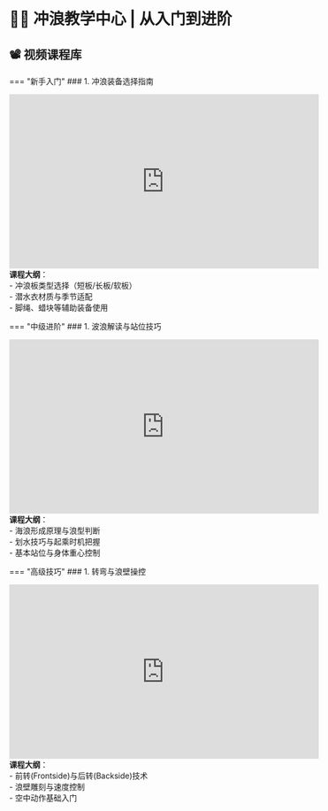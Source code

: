 # 🏄‍♂️ 冲浪教学中心 | 从入门到进阶

## 📽️ 视频课程库

=== "新手入门"
    ### 1. 冲浪装备选择指南
    <div class="video-container">
      <iframe width="560" height="315" src="https://www.youtube.com/embed/qdigEZo3BeU?si=bZ1nCzlK12OIchBR" title="YouTube视频" frameborder="0" allow="accelerometer; autoplay; clipboard-write; encrypted-media; gyroscope; picture-in-picture" allowfullscreen></iframe>
    </div>
    **课程大纲**：  
    - 冲浪板类型选择（短板/长板/软板）  
    - 潜水衣材质与季节适配  
    - 脚绳、蜡块等辅助装备使用  

=== "中级进阶"
    ### 1. 波浪解读与站位技巧
    <div class="video-container">
      <iframe width="560" height="315" src="https://www.youtube.com/embed/6xS283j3UJQ" title="YouTube视频" frameborder="0" allow="accelerometer; autoplay; clipboard-write; encrypted-media; gyroscope; picture-in-picture" allowfullscreen></iframe>
    </div>
    **课程大纲**：  
    - 海浪形成原理与浪型判断  
    - 划水技巧与起乘时机把握  
    - 基本站位与身体重心控制  

=== "高级技巧"
    ### 1. 转弯与浪壁操控
    <div class="video-container">
      <iframe width="560" height="315" src="https://www.youtube.com/embed/1234567890" title="YouTube视频" frameborder="0" allow="accelerometer; autoplay; clipboard-write; encrypted-media; gyroscope; picture-in-picture" allowfullscreen></iframe>
    </div>
    **课程大纲**：  
    - 前转(Frontside)与后转(Backside)技术  
    - 浪壁雕刻与速度控制  
    - 空中动作基础入门  